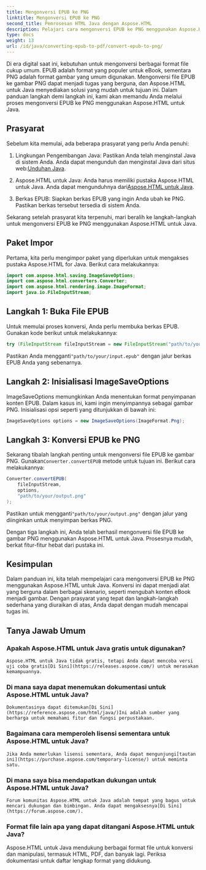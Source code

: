```yaml
---
title: Mengonversi EPUB ke PNG
linktitle: Mengonversi EPUB ke PNG
second_title: Pemrosesan HTML Java dengan Aspose.HTML
description: Pelajari cara mengonversi EPUB ke PNG menggunakan Aspose.HTML untuk Java. Ikuti panduan langkah demi langkah kami dan buat konten eBook Anda menarik secara visual.
type: docs
weight: 13
url: /id/java/converting-epub-to-pdf/convert-epub-to-png/
---
```


Di era digital saat ini, kebutuhan untuk mengonversi berbagai format file cukup umum. EPUB adalah format yang populer untuk eBook, sementara PNG adalah format gambar yang umum digunakan. Mengonversi file EPUB ke gambar PNG dapat menjadi tugas yang berguna, dan Aspose.HTML untuk Java menyediakan solusi yang mudah untuk tujuan ini. Dalam panduan langkah demi langkah ini, kami akan memandu Anda melalui proses mengonversi EPUB ke PNG menggunakan Aspose.HTML untuk Java.

## Prasyarat

Sebelum kita memulai, ada beberapa prasyarat yang perlu Anda penuhi:

1.  Lingkungan Pengembangan Java: Pastikan Anda telah menginstal Java di sistem Anda. Anda dapat mengunduh dan menginstal Java dari situs web:[Unduhan Java](https://www.oracle.com/java/technologies/javase-downloads.html).

2.  Aspose.HTML untuk Java: Anda harus memiliki pustaka Aspose.HTML untuk Java. Anda dapat mengunduhnya dari[Aspose.HTML untuk Java](https://releases.aspose.com/html/java/).

3. Berkas EPUB: Siapkan berkas EPUB yang ingin Anda ubah ke PNG. Pastikan berkas tersebut tersedia di sistem Anda.

Sekarang setelah prasyarat kita terpenuhi, mari beralih ke langkah-langkah untuk mengonversi EPUB ke PNG menggunakan Aspose.HTML untuk Java.

## Paket Impor

Pertama, kita perlu mengimpor paket yang diperlukan untuk mengakses pustaka Aspose.HTML for Java. Berikut cara melakukannya:

```java
import com.aspose.html.saving.ImageSaveOptions;
import com.aspose.html.converters.Converter;
import com.aspose.html.rendering.image.ImageFormat;
import java.io.FileInputStream;
```

## Langkah 1: Buka File EPUB

Untuk memulai proses konversi, Anda perlu membuka berkas EPUB. Gunakan kode berikut untuk melakukannya:

```java
try (FileInputStream fileInputStream = new FileInputStream("path/to/your/input.epub")) {
```

 Pastikan Anda mengganti`"path/to/your/input.epub"` dengan jalur berkas EPUB Anda yang sebenarnya.

## Langkah 2: Inisialisasi ImageSaveOptions

ImageSaveOptions memungkinkan Anda menentukan format penyimpanan konten EPUB. Dalam kasus ini, kami ingin menyimpannya sebagai gambar PNG. Inisialisasi opsi seperti yang ditunjukkan di bawah ini:

```java
ImageSaveOptions options = new ImageSaveOptions(ImageFormat.Png);
```

## Langkah 3: Konversi EPUB ke PNG

 Sekarang tibalah langkah penting untuk mengonversi file EPUB ke gambar PNG. Gunakan`Converter.convertEPUB` metode untuk tujuan ini. Berikut cara melakukannya:

```java
Converter.convertEPUB(
    fileInputStream,
    options,
    "path/to/your/output.png"
);
```

 Pastikan untuk mengganti`"path/to/your/output.png"` dengan jalur yang diinginkan untuk menyimpan berkas PNG.

Dengan tiga langkah ini, Anda telah berhasil mengonversi file EPUB ke gambar PNG menggunakan Aspose.HTML untuk Java. Prosesnya mudah, berkat fitur-fitur hebat dari pustaka ini.

## Kesimpulan

Dalam panduan ini, kita telah mempelajari cara mengonversi EPUB ke PNG menggunakan Aspose.HTML untuk Java. Konversi ini dapat menjadi alat yang berguna dalam berbagai skenario, seperti mengubah konten eBook menjadi gambar. Dengan prasyarat yang tepat dan langkah-langkah sederhana yang diuraikan di atas, Anda dapat dengan mudah mencapai tugas ini.

## Tanya Jawab Umum

### Apakah Aspose.HTML untuk Java gratis untuk digunakan?
    Aspose.HTML untuk Java tidak gratis, tetapi Anda dapat mencoba versi uji coba gratis[Di Sini](https://releases.aspose.com/) untuk merasakan kemampuannya.

### Di mana saya dapat menemukan dokumentasi untuk Aspose.HTML untuk Java?
    Dokumentasinya dapat ditemukan[Di Sini](https://reference.aspose.com/html/java/)Ini adalah sumber yang berharga untuk memahami fitur dan fungsi perpustakaan.

### Bagaimana cara memperoleh lisensi sementara untuk Aspose.HTML untuk Java?
    Jika Anda memerlukan lisensi sementara, Anda dapat mengunjungi[tautan ini](https://purchase.aspose.com/temporary-license/) untuk meminta satu.

### Di mana saya bisa mendapatkan dukungan untuk Aspose.HTML untuk Java?
    Forum komunitas Aspose.HTML untuk Java adalah tempat yang bagus untuk mencari dukungan dan bimbingan. Anda dapat mengaksesnya[Di Sini](https://forum.aspose.com/).

### Format file lain apa yang dapat ditangani Aspose.HTML untuk Java?
   Aspose.HTML untuk Java mendukung berbagai format file untuk konversi dan manipulasi, termasuk HTML, PDF, dan banyak lagi. Periksa dokumentasi untuk daftar lengkap format yang didukung.